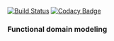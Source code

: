 [![Build Status](https://travis-ci.org/dragisak/play-modeling.svg?branch=master)](https://travis-ci.org/dragisak/play-modeling)  [![Codacy Badge](https://api.codacy.com/project/badge/grade/ae7f4a6531594e18abf285c41148df5b)](https://www.codacy.com/app/dragishak/play-modeling)

### Functional domain modeling
